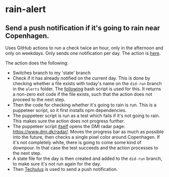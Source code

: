 # rain-alert

## Send a push notification if it's going to rain near Copenhagen.

Uses GitHub actions to run a check twice an hour, only in the afternoon and only on weekdays.
Only sends one notification per day.
The action is [here](./.github/workflows/daily-rain-alert.yml).

The action does the following:
- Switches branch to my 'state' branch
- Check if it has already notified on the current day. This is done by checking whether a file exists with today's name on the `did-run` branch in the `alerts` folder. The [following](./bin/check-file-exists.sh) bash script is used for this. It returns a non-zero exit code if the file exists, such that the action does not proceed to the next step.
- Then the code for checking whether it's going to rain is run. This is a puppeteer script, so it first installs npm dependencies.
- The puppeteer script is run as a test which fails if it's not going to rain. This makes sure the action does not progress further. 
- The puppeteer script [itself](./src/rain-checker.test.ts) opens the DMI radar page: https://www.dmi.dk/radar/. Moves the progress bar as much as possible into the future, then checks a single pixel color around Copenhagen. If it's not completely white, there is going to come some kind of downpour. In that case the test succeeds and the action processes to the next step.
- A state file for the day is then created and added to the `did-run` branch, to make sure it's not run again for the day.
- Then [Techulus](https://push.techulus.com/) is used to send a push notification.